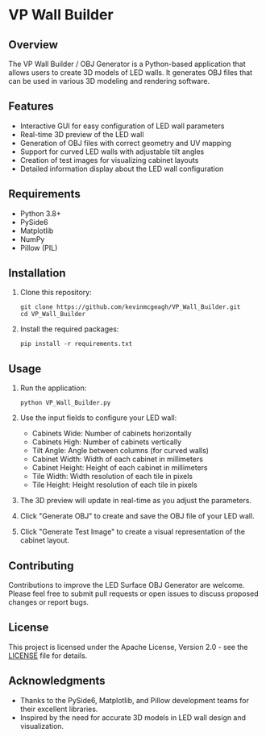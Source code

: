 # VP Wall Builder

## Overview

The VP Wall Builder / OBJ Generator is a Python-based application that allows users to create 3D models of LED walls. It generates OBJ files that can be used in various 3D modeling and rendering software.

## Features

- Interactive GUI for easy configuration of LED wall parameters
- Real-time 3D preview of the LED wall
- Generation of OBJ files with correct geometry and UV mapping
- Support for curved LED walls with adjustable tilt angles
- Creation of test images for visualizing cabinet layouts
- Detailed information display about the LED wall configuration

## Requirements

- Python 3.8+
- PySide6
- Matplotlib
- NumPy
- Pillow (PIL)

## Installation

1. Clone this repository:
   ```
   git clone https://github.com/kevinmcgeagh/VP_Wall_Builder.git
   cd VP_Wall_Builder
   ```

2. Install the required packages:
   ```
   pip install -r requirements.txt
   ```

## Usage

1. Run the application:
   ```
   python VP_Wall_Builder.py
   ```

2. Use the input fields to configure your LED wall:
   - Cabinets Wide: Number of cabinets horizontally
   - Cabinets High: Number of cabinets vertically
   - Tilt Angle: Angle between columns (for curved walls)
   - Cabinet Width: Width of each cabinet in millimeters
   - Cabinet Height: Height of each cabinet in millimeters
   - Tile Width: Width resolution of each tile in pixels
   - Tile Height: Height resolution of each tile in pixels

3. The 3D preview will update in real-time as you adjust the parameters.

4. Click "Generate OBJ" to create and save the OBJ file of your LED wall.

5. Click "Generate Test Image" to create a visual representation of the cabinet layout.

## Contributing

Contributions to improve the LED Surface OBJ Generator are welcome. Please feel free to submit pull requests or open issues to discuss proposed changes or report bugs.

## License

This project is licensed under the Apache License, Version 2.0 - see the [LICENSE](LICENSE) file for details.

## Acknowledgments

- Thanks to the PySide6, Matplotlib, and Pillow development teams for their excellent libraries.
- Inspired by the need for accurate 3D models in LED wall design and visualization.
